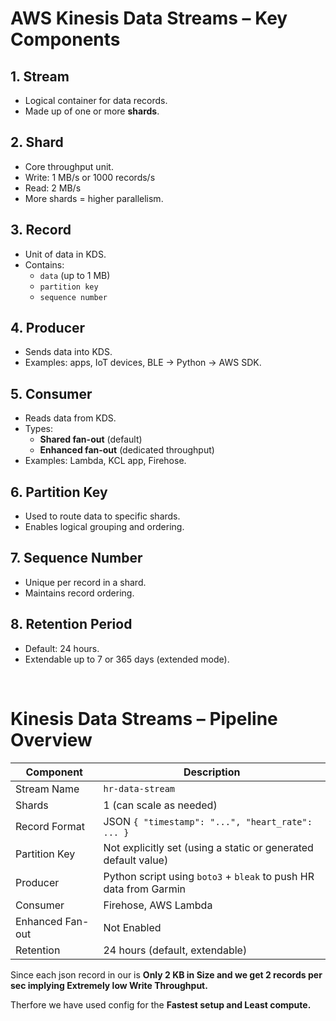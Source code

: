 # AWS Kinesis Data Streams – Key Components

## 1. Stream
- Logical container for data records.
- Made up of one or more **shards**.

## 2. Shard
- Core throughput unit.
- Write: 1 MB/s or 1000 records/s
- Read: 2 MB/s
- More shards = higher parallelism.

## 3. Record
- Unit of data in KDS.
- Contains:
  - `data` (up to 1 MB)
  - `partition key`
  - `sequence number`
    
## 4. Producer
- Sends data into KDS.
- Examples: apps, IoT devices, BLE → Python → AWS SDK.

## 5. Consumer
- Reads data from KDS.
- Types:
  - **Shared fan-out** (default)
  - **Enhanced fan-out** (dedicated throughput)
- Examples: Lambda, KCL app, Firehose.

## 6. Partition Key
- Used to route data to specific shards.
- Enables logical grouping and ordering.

## 7. Sequence Number
- Unique per record in a shard.
- Maintains record ordering.

## 8. Retention Period
- Default: 24 hours.
- Extendable up to 7 or 365 days (extended mode).

&nbsp;
  
# Kinesis Data Streams – Pipeline Overview

| Component         | Description                                                                 |
|-------------------|-----------------------------------------------------------------------------|
| Stream Name       | `hr-data-stream`                                                            |
| Shards            | 1 (can scale as needed)                                                     |
| Record Format     | JSON `{ "timestamp": "...", "heart_rate": ... }`                            |
| Partition Key     | Not explicitly set (using a static or generated default value)              |
| Producer          | Python script using `boto3` + `bleak` to push HR data from Garmin           |
| Consumer          | Firehose, AWS Lambda                                                        |
| Enhanced Fan-out  | Not Enabled                                                                 |
| Retention         | 24 hours (default, extendable)                                              |

Since each json record in our is **Only 2 KB in Size and we get 2 records per sec implying Extremely low Write Throughput.** 

Therfore we have used config for the **Fastest setup and Least compute.**

